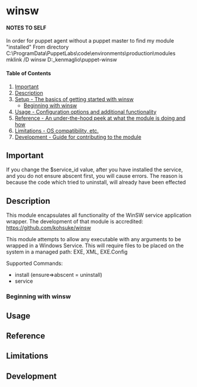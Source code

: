 # winsw

#### NOTES TO SELF
In order for puppet agent without a puppet master to find my module "installed"
From directory  C:\ProgramData\PuppetLabs\code\environments\production\modules
mklink /D winsw D:\_kenmaglio\puppet-winsw 




#### Table of Contents

1. [Important](#important)
1. [Description](#description)
1. [Setup - The basics of getting started with winsw](#setup)
    * [Beginning with winsw](#beginning-with-winsw)
1. [Usage - Configuration options and additional functionality](#usage)
1. [Reference - An under-the-hood peek at what the module is doing and how](#reference)
1. [Limitations - OS compatibility, etc.](#limitations)
1. [Development - Guide for contributing to the module](#development)

## Important

If you change the $service_id value, after you have installed the service, and you do not ensure abscent first, you will cause errors.
The reason is because the code which tried to uninstall, will already have been effected


## Description

This module encapsulates all functionality of the WinSW service application wrapper.
The development of that module is accredited: https://github.com/kohsuke/winsw

This module attempts to allow any executable with any arguments to be wrapped in a Windows Service.
This will require files to be placed on the system in a managed path: EXE, XML, EXE.Config

Supported Commands:
* install (ensure=>abscent = uninstall)
* service

### Beginning with winsw



## Usage



## Reference



## Limitations



## Development

